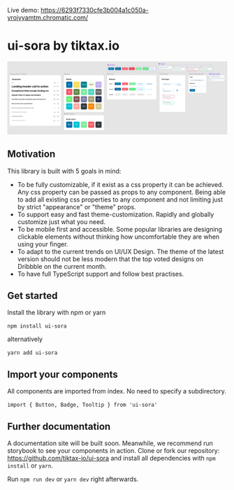 Live demo: https://6293f7330cfe3b004a1c050a-yroiyyamtm.chromatic.com/

# ui-sora by tiktax.io

<img src='https://raw.githubusercontent.com/tiktax-io/ui-sora/c174353fb0fef60d915ef4d6c76276f5e238b296/sora-github-hero-2.png'/>

## Motivation

This library is built with 5 goals in mind:

- To be fully customizable, if it exist as a css property it can be achieved. Any css property can be passed as props to any component. Being able to add all existing css properties to any component and not limiting just by strict "appearance" or "theme" props.
- To support easy and fast theme-customization. Rapidly and globally customize just what you need.
- To be mobile first and accessible. Some popular libraries are designing clickable elements without thinking how uncomfortable they are when using your finger.
- To adapt to the current trends on UI/UX Design. The theme of the latest version should not be less modern that the top voted designs on Dribbble on the current month.
- To have full TypeScript support and follow best practises.

## Get started

Install the library with npm or yarn

```
npm install ui-sora
```

alternatively

```
yarn add ui-sora
```

## Import your components

All components are imported from index. No need to specify a subdirectory.

```
import { Button, Badge, Tooltip } from 'ui-sora'
```

## Further documentation

A documentation site will be built soon. Meanwhile, we recommend run storybook to see your components in action. Clone or fork our repository: https://github.com/tiktax-io/ui-sora and install all dependencies with `npm install` or `yarn`.

Run `npm run dev` or `yarn dev` right afterwards.